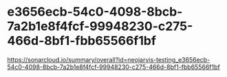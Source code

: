 # e3656ecb-54c0-4098-8bcb-7a2b1e8f4fcf-99948230-c275-466d-8bf1-fbb65566f1bf
https://sonarcloud.io/summary/overall?id=neojarvis-testing_e3656ecb-54c0-4098-8bcb-7a2b1e8f4fcf-99948230-c275-466d-8bf1-fbb65566f1bf
